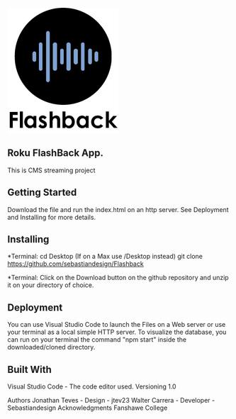 ![FlashBack logo](public/images/logo.png)
## Roku FlashBack App.

This is CMS streaming project

## Getting Started
Download the file and run the index.html on an http server. See Deployment and Installing for more details.

## Installing
*Terminal: cd Desktop (If on a Max use /Desktop instead) git clone https://github.com/sebastiandesign/Flashback

*Terminal: Click on the Download button on the github repository and unzip it on your directory of choice.

## Deployment
You can use Visual Studio Code to launch the Files on a Web server or use your terminal as a local simple HTTP server. To visualize the database, you can run on your terminal the command "npm start" inside the downloaded/cloned directory.

## Built With
Visual Studio Code - The code editor used.
Versioning
1.0

Authors
Jonathan Teves - Design - jtev23
Walter Carrera - Developer - Sebastiandesign
Acknowledgments
Fanshawe College